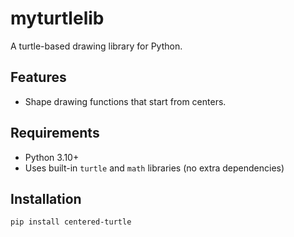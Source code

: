 # myturtlelib

A turtle-based drawing library for Python.

## Features

- Shape drawing functions that start from centers. 

## Requirements

- Python 3.10+
- Uses built-in `turtle` and `math` libraries (no extra dependencies)

## Installation

```bash
pip install centered-turtle